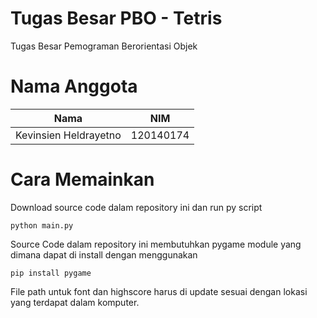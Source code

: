 # Tugas Besar PBO - Tetris
Tugas Besar Pemograman Berorientasi Objek
# Nama Anggota
| Nama  | NIM |
| ------------- | ------------- |
| Kevinsien Heldrayetno  | 120140174  |
# Cara Memainkan
Download source code dalam repository ini dan run py script
```
python main.py
```
Source Code dalam repository ini membutuhkan pygame module yang dimana dapat di install dengan menggunakan
```
pip install pygame
```
File path untuk font dan highscore harus di update sesuai dengan lokasi yang terdapat dalam komputer.
